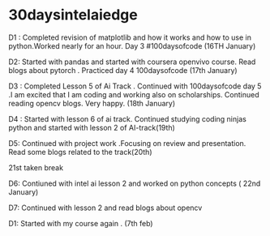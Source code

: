 # 30daysintelaiedge

D1 : Completed revision of matplotlib and how it works and how to use in python.Worked nearly for an hour. Day 3 #100daysofcode (16TH January)

D2: Started with pandas and started with coursera openvivo course. Read blogs about pytorch . Practiced day 4 100daysofcode (17th January)


D3 : Completed Lesson 5 of Ai Track . Continued with 100daysofcode day 5 .I am excited that I am coding and working also on scholarships.  Continued reading opencv blogs. Very happy. (18th January)

D4 : Started with lesson 6 of ai track. Continued studying coding ninjas python and started with lesson 2 of AI-track(19th)

D5: Continued with project work .Focusing on review and presentation. Read some blogs related to the track(20th)

21st taken break

D6: Contiuned with intel ai lesson 2 and worked on python concepts ( 22nd January)

D7: Continued with lesson 2 and read blogs about opencv



D1: Started with my course again . (7th feb)

